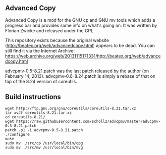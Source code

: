 ## Advanced Copy ##

Advanced Copy is a mod for the GNU cp and GNU mv tools which adds a progress
bar and provides some info on what's going on. It was written by Florian Zwicke
and released under the GPL.

This repository exists because the original website
(http://beatex.org/web/advancedcopy.html) appears to be dead. You can still
find it via the Internet Archive:
https://web.archive.org/web/20131115171331/http://beatex.org/web/advancedcopy.html

advcpmv-0.5-8.21.patch was the last patch released by the author (on February
14, 2013). advcpmv-0.6-8.24.patch is simply a rebase of that on top of the 8.24
version of coreutils.

## Build instructions

```
wget http://ftp.gnu.org/gnu/coreutils/coreutils-8.21.tar.xz
tar xvJf coreutils-8.21.tar.xz
cd coreutils-8.21/
wget https://raw.githubusercontent.com/schollz/advcpmv/master/advcpmv-0.5-8.21.patch
patch -p1 -i advcpmv-0.5-8.21.patch
./configure
make
sudo mv ./src/cp /usr/local/bin/cpg
sudo mv ./src/mv /usr/local/bin/mvg
```
